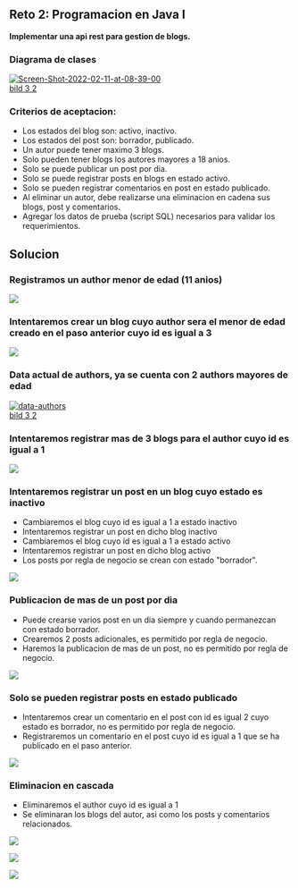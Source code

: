 ## Reto 2: Programacion en Java I

**Implementar una api rest para gestion de blogs.**

### Diagrama de clases

<p>
<a href="https://ibb.co/d6gH4m6"><img src="https://i.ibb.co/2PNp3ZP/Screen-Shot-2022-02-11-at-08-39-00.png" alt="Screen-Shot-2022-02-11-at-08-39-00" border="0"></a><br /><a target='_blank' href='https://imgbb.com/'>bild 3 2</a>
</p>

### Criterios de aceptacion:

- Los estados del blog son: activo, inactivo.
- Los estados del post son: borrador, publicado.
- Un autor puede tener maximo 3 blogs.
- Solo pueden tener blogs los autores mayores a 18 anios.
- Solo se puede publicar un post por dia.
- Solo se puede registrar posts en blogs en estado activo.
- Solo se pueden registrar comentarios en post en estado publicado.
- Al eliminar un autor, debe realizarse una eliminacion en cadena sus blogs, post y comentarios.
- Agregar los datos de prueba (script SQL) necesarios para validar los requerimientos.

## Solucion

### Registramos un author menor de edad (11 anios)

![](https://github.com/jmejiarojas/bootcamp-reto-2/blob/master/src/main/resources/documentation/save-usario.gif)

### Intentaremos crear un blog cuyo author sera el menor de edad creado en el paso anterior cuyo id es igual a 3

![](https://github.com/jmejiarojas/bootcamp-reto-2/blob/master/src/main/resources/documentation/save-blog-menor-edad.gif)

### Data actual de authors, ya se cuenta con 2 authors mayores de edad

<p>
<a href="https://ibb.co/RvMSPgS"><img src="https://i.ibb.co/mDYBtRB/data-authors.png" alt="data-authors" border="0"></a><br /><a target='_blank' href='https://imgbb.com/'>bild 3 2</a>
</p>

### Intentaremos registrar mas de 3 blogs para el author cuyo id es igual a 1

![](https://github.com/jmejiarojas/bootcamp-reto-2/blob/master/src/main/resources/documentation/author-maximo-3-blogs.gif)

### Intentaremos registrar un post en un blog cuyo estado es inactivo

- Cambiaremos el blog cuyo id es igual a 1 a estado inactivo
- Intentaremos registrar un post en dicho blog inactivo
- Cambiaremos el blog cuyo id es igual a 1 a estado activo
- Intentaremos registrar un post en dicho blog activo
- Los posts por regla de negocio se crean con estado "borrador".

![](https://github.com/jmejiarojas/bootcamp-reto-2/blob/master/src/main/resources/documentation/save-post.gif)

### Publicacion de mas de un post por dia

- Puede crearse varios post en un dia siempre y cuando permanezcan con estado borrador.
- Crearemos 2 posts adicionales, es permitido por regla de negocio.
- Haremos la publicacion de mas de un post, no es permitido por regla de negocio.

![](https://github.com/jmejiarojas/bootcamp-reto-2/blob/master/src/main/resources/documentation/publicar-mas-un-dia.gif)

### Solo se pueden registrar posts en estado publicado

- Intentaremos crear un comentario en el post con id es igual 2 cuyo estado es borrador, no es permitido por regla de negocio.
- Registraremos un comentario en el post cuyo id es igual a 1 que se ha publicado en el paso anterior.

![](https://github.com/jmejiarojas/bootcamp-reto-2/blob/master/src/main/resources/documentation/save-comment.gif)

### Eliminacion en cascada

- Eliminaremos el author cuyo id es igual a 1
- Se eliminaran los blogs del autor, asi como los posts y comentarios relacionados.

![](https://github.com/jmejiarojas/bootcamp-reto-2/blob/master/src/main/resources/documentation/evidencia-pre-eliminacion.gif)

![](https://github.com/jmejiarojas/bootcamp-reto-2/blob/master/src/main/resources/documentation/delete-author-cascade.gif)

![](https://github.com/jmejiarojas/bootcamp-reto-2/blob/master/src/main/resources/documentation/evidencia-post-cascade.gif)







